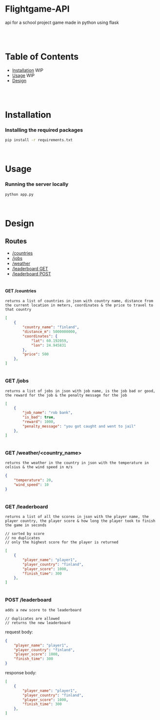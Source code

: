 # <b>Flightgame-API</b>
api for a school project game made in python using flask

<br>
<br>

# Table of Contents
- [Installation](#installation) WIP
- [Usage](#usage) WIP
- [Design](#design)

<br>
<br>

# Installation
### Installing the required packages
```bash
pip install -r requirements.txt
```

<br>

# Usage
### Running the server locally
```bash
python app.py
```

<br>


# Design

## Routes
- [/countries](#get-countries)
- [/jobs](#get-jobs)
- [/weather](#get-weather)
- [/leaderboard GET](#get-leaderboard)
- [/leaderboard POST](#post-leaderboard)

#
#### GET /countries
    returns a list of countries in json with country name, distance from the current location in meters, coordinates & the price to travel to that country

```json
[
    {
        "country_name": "finland",
        "distance_m": 5000000000,
        "coordinates": {
            "lat": 60.192059,
            "lon": 24.945831
        },
        "price": 500
    },
]
````

#

### GET /jobs

    returns a list of jobs in json with job name, is the job bad or good, the reward for the job & the penalty message for the job

```json
[
    {
        "job_name": "rob bank",
        "is_bad": true,
        "reward": 1000,
        "penalty_message": "you got caught and went to jail"
    },
]
```

#

### GET /weather/<country_name>

    returns the weather in the country in json with the temperature in celsius & the wind speed in m/s

```json
{
    "temperature": 20,
    "wind_speed": 10
}
```

#

### GET /leaderboard

    returns a list of all the scores in json with the player name, the player country, the player score & how long the player took to finish the game in seconds
    
    // sorted by score
    // no duplicates
    // only the highest score for the player is returned


```json
[
    {
        "player_name": "player1",
        "player_country": "finland",
        "player_score": 1000,
        "finish_time": 300
    },
]
```

#

### POST /leaderboard

    adds a new score to the leaderboard

    // duplicates are allowed
    // returns the new leaderboard

request body:

```json
{
    "player_name": "player1",
    "player_country": "finland",
    "player_score": 1000,
    "finish_time": 300
}
```

response body:

```json
[
    {
        "player_name": "player1",
        "player_country": "finland",
        "player_score": 1000,
        "finish_time": 300
    },
]
```

